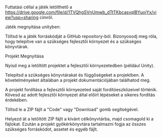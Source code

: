 Futtatási céllal a játék letölthető a https://drive.google.com/file/d/1TVQhgSVnUmwb_dTtTKbcasvqlBYuojYx/view?usp=sharing címről.


Játék megnyitása unityben:

Töltsd le a játék forráskódját a GitHub repository-ból. Bizonyosodj meg róla, hogy telepítve van a szükséges fejlesztői környezet és a szükséges könyvtárak.

Projekt Megnyitása

Nyisd meg a letöltött projektet a fejlesztői környezetedben (például Unity).

Telepítsd a szükséges könyvtárakat és függőségeket a projektben. A követelményeket általában a projekt dokumentációjában találhatod meg.

A projekt fordítása a fejlesztői környezeted saját fordítóeszközeivel történik. Kövesd az adott fejlesztői környezet által előírt lépéseket a sikeres fordítás érdekében.

Töltsd le a ZIP fájlt a "Code" vagy "Download" gomb segítségével.

Helyezd át a letöltött ZIP fájlt a kívánt célkönyvtárba, majd csomagold ki a fájlokat. Ezután a projekt gyökérkönyvtára tartalmazni fogja az összes szükséges forráskódot, assetet és egyéb fájlt.
